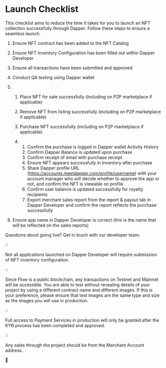 
# Launch Checklist

<div>

This checklist aims to reduce the time it takes for you to launch an NFT
collection successfully through Dapper. Follow these steps to ensure a
seamless launch.

</div>

<div>

</div>

1.  Ensure NFT contract has been added to the NFT Catalog

2.  Ensure NFT Inventory Configuration has been filled out within Dapper
    Developer

3.  Ensure all transactions have been submitted and approved

4.  Conduct QA testing using Dapper wallet

5.  1.  Place NFT for sale successfully (including on P2P marketplace if
        applicable)

    2.  Remove NFT from listing successfully (including on P2P
        marketplace if applicable)

    3.  Purchase NFT successfully (including on P2P marketplace if
        applicable)

    4.  1.  Confirm the purchase is logged in Dapper wallet Activity
            History
        2.  Confirm Dapper Balance is updated upon purchase
        3.  Confirm receipt of email with purchase receipt
        4.  Ensure NFT appears successfully in Inventory after purchase
        5.  Share Dapper profile URL
            (https://accounts.meetdapper.com/profile/username) with your
            account manager who will decide whether to approve the app
            or not, and confirm the NFT is viewable on profile
        6.  Confirm user balance is updated successfully for royalty
            recipients
        7.  Export merchant sales report from the report & payout tab in
            Dapper Developer and confirm the report reflects the
            purchase successfully

6.  Ensure app name in Dapper Developer is correct (this is the name
    that will be reflected on the sales reports)

<div>

</div>

<div>

Questions about going live? Get in touch with our developer team.

</div>

<div>

</div>

<div>

<div>

💡

</div>

<div>

Not all applications launched on Dapper Developer will require
submission of NFT inventory configuration.

</div>

</div>

<div>

<div>

💡

</div>

<div>

Since Flow is a public blockchain, any transactions on Testnet and
Mainnet will be accessible. You are able to test without revealing
details of your project by using a different contract name and different
images. If this is your preference, please ensure that test images are
the same type and size as the images you will use in production.

</div>

</div>

<div>

<div>

💡

</div>

<div>

Full access to Payment Services in production will only be granted after
the KYB process has been completed and approved.

</div>

</div>

<div>

<div>

💡

</div>

<div>

Any sales through the project should be from the Merchant Account
address.

</div>

</div>

<div>

</div>

<div>

</div>

<div>

</div>

<div>

<div>

👋

</div>

<div>
